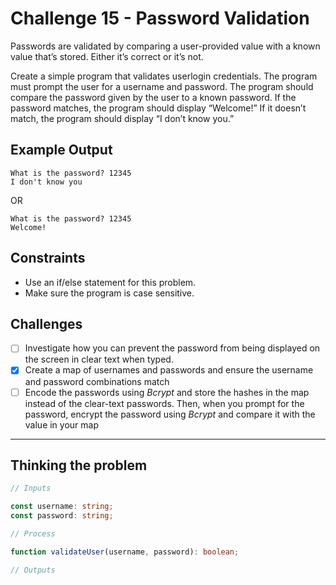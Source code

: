 # Challenge 15 - Password Validation

Passwords are validated by comparing a user-provided value with a known value that’s stored. Either it’s correct or it’s not.

Create a simple program that validates userlogin credentials. The program must prompt the user for a username and password. The program should compare the password given by the user to a known password. If the password matches, the program should display “Welcome!” If it doesn’t match, the program should display “I don’t know you.”

## Example Output

```console
What is the password? 12345
I don't know you
```

OR

```console
What is the password? 12345
Welcome!
```

## Constraints

- Use an if/else statement for this problem.
- Make sure the program is case sensitive.

## Challenges

- [ ] Investigate how you can prevent the password from being displayed on the screen in clear text when typed.
- [x] Create a map of usernames and passwords and ensure the username and password combinations match
- [ ] Encode the passwords using _Bcrypt_ and store the hashes in the map instead of the clear-text passwords. Then, when you prompt for the password, encrypt the password using _Bcrypt_ and compare it with the value in your map

---

## Thinking the problem

```typescript
// Inputs

const username: string;
const password: string;

// Process

function validateUser(username, password): boolean;

// Outputs
```
